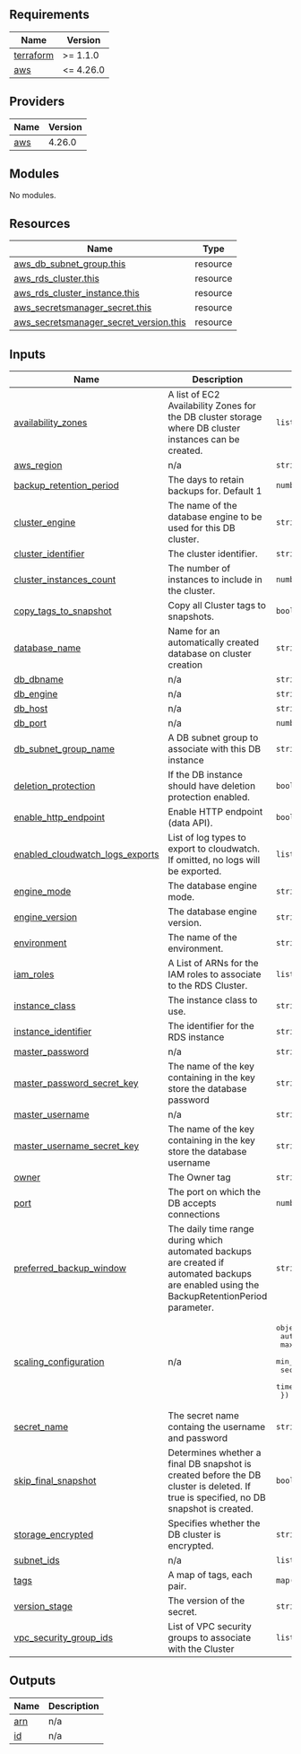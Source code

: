 <!-- markdownlint-disable -->
<!-- BEGINNING OF PRE-COMMIT-TERRAFORM DOCS HOOK -->
## Requirements

| Name | Version |
|------|---------|
| <a name="requirement_terraform"></a> [terraform](#requirement\_terraform) | >= 1.1.0 |
| <a name="requirement_aws"></a> [aws](#requirement\_aws) | <= 4.26.0 |

## Providers

| Name | Version |
|------|---------|
| <a name="provider_aws"></a> [aws](#provider\_aws) | 4.26.0 |

## Modules

No modules.

## Resources

| Name | Type |
|------|------|
| [aws_db_subnet_group.this](https://registry.terraform.io/providers/hashicorp/aws/latest/docs/resources/db_subnet_group) | resource |
| [aws_rds_cluster.this](https://registry.terraform.io/providers/hashicorp/aws/latest/docs/resources/rds_cluster) | resource |
| [aws_rds_cluster_instance.this](https://registry.terraform.io/providers/hashicorp/aws/latest/docs/resources/rds_cluster_instance) | resource |
| [aws_secretsmanager_secret.this](https://registry.terraform.io/providers/hashicorp/aws/latest/docs/resources/secretsmanager_secret) | resource |
| [aws_secretsmanager_secret_version.this](https://registry.terraform.io/providers/hashicorp/aws/latest/docs/resources/secretsmanager_secret_version) | resource |

## Inputs

| Name | Description | Type | Default | Required |
|------|-------------|------|---------|:--------:|
| <a name="input_availability_zones"></a> [availability\_zones](#input\_availability\_zones) | A list of EC2 Availability Zones for the DB cluster storage where DB cluster instances can be created. | `list(string)` | `[]` | no |
| <a name="input_aws_region"></a> [aws\_region](#input\_aws\_region) | n/a | `string` | n/a | yes |
| <a name="input_backup_retention_period"></a> [backup\_retention\_period](#input\_backup\_retention\_period) | The days to retain backups for. Default 1 | `number` | `1` | no |
| <a name="input_cluster_engine"></a> [cluster\_engine](#input\_cluster\_engine) | The name of the database engine to be used for this DB cluster. | `string` | `"aurora"` | no |
| <a name="input_cluster_identifier"></a> [cluster\_identifier](#input\_cluster\_identifier) | The cluster identifier. | `string` | n/a | yes |
| <a name="input_cluster_instances_count"></a> [cluster\_instances\_count](#input\_cluster\_instances\_count) | The number of instances to include in the cluster. | `number` | `1` | no |
| <a name="input_copy_tags_to_snapshot"></a> [copy\_tags\_to\_snapshot](#input\_copy\_tags\_to\_snapshot) | Copy all Cluster tags to snapshots. | `bool` | `false` | no |
| <a name="input_database_name"></a> [database\_name](#input\_database\_name) | Name for an automatically created database on cluster creation | `string` | `null` | no |
| <a name="input_db_dbname"></a> [db\_dbname](#input\_db\_dbname) | n/a | `string` | `null` | no |
| <a name="input_db_engine"></a> [db\_engine](#input\_db\_engine) | n/a | `string` | `null` | no |
| <a name="input_db_host"></a> [db\_host](#input\_db\_host) | n/a | `string` | `null` | no |
| <a name="input_db_port"></a> [db\_port](#input\_db\_port) | n/a | `number` | `null` | no |
| <a name="input_db_subnet_group_name"></a> [db\_subnet\_group\_name](#input\_db\_subnet\_group\_name) | A DB subnet group to associate with this DB instance | `string` | `null` | no |
| <a name="input_deletion_protection"></a> [deletion\_protection](#input\_deletion\_protection) | If the DB instance should have deletion protection enabled. | `bool` | `false` | no |
| <a name="input_enable_http_endpoint"></a> [enable\_http\_endpoint](#input\_enable\_http\_endpoint) | Enable HTTP endpoint (data API). | `bool` | `false` | no |
| <a name="input_enabled_cloudwatch_logs_exports"></a> [enabled\_cloudwatch\_logs\_exports](#input\_enabled\_cloudwatch\_logs\_exports) | List of log types to export to cloudwatch. If omitted, no logs will be exported. | `list(string)` | `[]` | no |
| <a name="input_engine_mode"></a> [engine\_mode](#input\_engine\_mode) | The database engine mode. | `string` | `"provisioned"` | no |
| <a name="input_engine_version"></a> [engine\_version](#input\_engine\_version) | The database engine version. | `string` | `null` | no |
| <a name="input_environment"></a> [environment](#input\_environment) | The name of the environment. | `string` | n/a | yes |
| <a name="input_iam_roles"></a> [iam\_roles](#input\_iam\_roles) | A List of ARNs for the IAM roles to associate to the RDS Cluster. | `list(string)` | `[]` | no |
| <a name="input_instance_class"></a> [instance\_class](#input\_instance\_class) | The instance class to use. | `string` | n/a | yes |
| <a name="input_instance_identifier"></a> [instance\_identifier](#input\_instance\_identifier) | The identifier for the RDS instance | `string` | n/a | yes |
| <a name="input_master_password"></a> [master\_password](#input\_master\_password) | n/a | `string` | `null` | no |
| <a name="input_master_password_secret_key"></a> [master\_password\_secret\_key](#input\_master\_password\_secret\_key) | The name of the key containing in the key store the database password | `string` | n/a | yes |
| <a name="input_master_username"></a> [master\_username](#input\_master\_username) | n/a | `string` | `null` | no |
| <a name="input_master_username_secret_key"></a> [master\_username\_secret\_key](#input\_master\_username\_secret\_key) | The name of the key containing in the key store the database username | `string` | n/a | yes |
| <a name="input_owner"></a> [owner](#input\_owner) | The Owner tag | `string` | n/a | yes |
| <a name="input_port"></a> [port](#input\_port) | The port on which the DB accepts connections | `number` | `null` | no |
| <a name="input_preferred_backup_window"></a> [preferred\_backup\_window](#input\_preferred\_backup\_window) | The daily time range during which automated backups are created if automated backups are enabled using the BackupRetentionPeriod parameter. | `string` | `"04:00-09:00"` | no |
| <a name="input_scaling_configuration"></a> [scaling\_configuration](#input\_scaling\_configuration) | n/a | <pre>object({<br>    auto_pause               = bool<br>    max_capacity             = number<br>    min_capacity             = number<br>    seconds_until_auto_pause = number<br>    timeout_action           = string<br>  })</pre> | `null` | no |
| <a name="input_secret_name"></a> [secret\_name](#input\_secret\_name) | The secret name containg the username and password | `string` | n/a | yes |
| <a name="input_skip_final_snapshot"></a> [skip\_final\_snapshot](#input\_skip\_final\_snapshot) | Determines whether a final DB snapshot is created before the DB cluster is deleted. If true is specified, no DB snapshot is created. | `bool` | `false` | no |
| <a name="input_storage_encrypted"></a> [storage\_encrypted](#input\_storage\_encrypted) | Specifies whether the DB cluster is encrypted. | `string` | `true` | no |
| <a name="input_subnet_ids"></a> [subnet\_ids](#input\_subnet\_ids) | n/a | `list(string)` | `[]` | no |
| <a name="input_tags"></a> [tags](#input\_tags) | A map of tags, each pair. | `map(string)` | `null` | no |
| <a name="input_version_stage"></a> [version\_stage](#input\_version\_stage) | The version of the secret. | `string` | `"AWSCURRENT"` | no |
| <a name="input_vpc_security_group_ids"></a> [vpc\_security\_group\_ids](#input\_vpc\_security\_group\_ids) | List of VPC security groups to associate with the Cluster | `list(string)` | `[]` | no |

## Outputs

| Name | Description |
|------|-------------|
| <a name="output_arn"></a> [arn](#output\_arn) | n/a |
| <a name="output_id"></a> [id](#output\_id) | n/a |
<!-- END OF PRE-COMMIT-TERRAFORM DOCS HOOK -->
